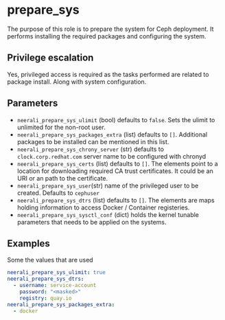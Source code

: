 # prepare_sys

The purpose of this role is to prepare the system for Ceph deployment. It performs
installing the required packages and configuring the system.

## Privilege escalation

Yes, privileged access is required as the tasks performed are related to package
install. Along with system configuration.

## Parameters

* `neerali_prepare_sys_ulimit` (bool) defaults to `false`. Sets the ulimit to
  unlimited for the non-root user.
* `neerali_prepare_sys_packages_extra` (list) defaults to `[]`. Additional
  packages to be installed can be mentioned in this list.
* `neerali_prepare_sys_chrony_server` (str) defaults to `clock.corp.redhat.com`
  server name to be configured with chronyd
* `neerali_prepare_sys_certs` (list) defaults to `[]`. The elements point to a
  location for downloading required CA trust certificates. It could be an URI
  or an path to the certificate.
* `neerali_prepare_sys_user`(str) name of the privileged user to be created.
  Defaults to `cephuser`
* `neerali_prepare_sys_dtrs` (list) defaults to `[]`. The elements are maps
  holding information to access Docker / Container registeries.
* `neerali_prepare_sys_sysctl_conf` (dict) holds the kernel tunable parameters
  that needs to be applied on the systems.

## Examples

Some the values that are used

```yaml
neerali_prepare_sys_ulimit: true
neerali_prepare_sys_dtrs:
  - username: service-account
    password: "<masked>"
    registry: quay.io
neerali_prepare_sys_packages_extra:
  - docker
```
